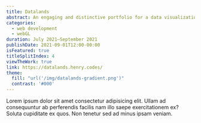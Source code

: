 ```yaml
---
title: Datalands
abstract: An engaging and distinctive portfolio for a data visualization agency with some incredibly refreshing ideas.
categories:
  - web development
  - webGL
duration: July 2021—September 2021
publishDate: 2021-09-01T12:00-00:00
isFeatured: true
titleSplitIndex: 4
viewTheWork: true
link: https://datalands.henry.codes/
theme:
  fill: "url('/img/datalands-gradient.png')"
  contrast: '#000'
---
```


Lorem ipsum dolor sit amet consectetur adipisicing elit. Ullam ad consequuntur ab perferendis facilis nam illo saepe exercitationem ex? Soluta cupiditate ex quos. Non tenetur sed ad minus ipsam veniam.

